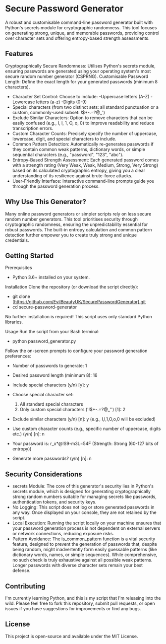 # Secure Password Generator

A robust and customisable command-line password generator built with Python's secrets module for cryptographic randomness. This tool focuses on generating strong, unique, and memorable passwords, providing control over character sets and offering entropy-based strength assessments.

## Features

Cryptographically Secure Randomness: Utilises Python's secrets module, ensuring passwords are generated using your operating system's most secure random number generator (CSPRNG).
Customisable Password Length: Define the exact length for your generated passwords (minimum 8 characters).
- Character Set Control: Choose to include:
  -Uppercase letters (A-Z)
  -Lowercase letters (a-z)
  -Digits (0-9)
- Special characters (from two distinct sets: all standard punctuation or a custom, commonly-used subset: !$*-.=?@_')
- Exclude Similar Characters: Option to remove characters that can be easily confused (e.g., I, l, 1, O, o, 0) to improve readability and reduce transcription errors.
- Custom Character Counts: Precisely specify the number of uppercase, lowercase, digit, and special characters to include.
- Common Pattern Detection: Automatically re-generates passwords if they contain common weak patterns, dictionary words, or simple sequential characters (e.g., "password", "123", "abc").
- Entropy-Based Strength Assessment: Each generated password comes with a strength rating (Very Weak, Weak, Medium, Strong, Very Strong) based on its calculated cryptographic entropy, giving you a clear understanding of its resilience against brute-force attacks.
- User-Friendly Interface: Interactive command-line prompts guide you through the password generation process.

## Why Use This Generator?
Many online password generators or simpler scripts rely on less secure random number generators. This tool prioritises security through cryptographic randomness, ensuring the unpredictability essential for robust passwords. The built-in entropy calculation and common pattern detection further empower you to create truly strong and unique credentials.

## Getting Started
Prerequisites
- Python 3.6+ installed on your system.

Installation
Clone the repository (or download the script directly):

- git clone [https://github.com/EvilBeautyUK/SecurePasswordGenerator].git
- cd secure-password-generator

No further installation is required! This script uses only standard Python libraries.

Usage
Run the script from your Bash terminal:

- python password_generator.py

Follow the on-screen prompts to configure your password generation preferences:

- Number of passwords to generate: 1
- Desired password length (minimum 8): 16
- Include special characters (y/n) [y]: y
- Choose special character set:
  1. All standard special characters
  2. Only custom special characters ('!$*-.=?@_'')
  [1]: 2
- Exclude similar characters (y/n) [n]: y
  (e.g., I,l,1,O,o,0 will be excluded)
- Use custom character counts (e.g., specific number of uppercase, digits etc.) (y/n) [n]: n

- Your password is: r_x*@!S9-m3L=54F (Strength: Strong (60-127 bits of entropy))

- Generate more passwords? (y/n) [n]: n

## Security Considerations

- secrets Module: The core of this generator's security lies in Python's secrets module, which is designed for generating cryptographically strong random numbers suitable for managing secrets like passwords, authentication tokens, and security keys.
- No Logging: This script does not log or store generated passwords in any way. Once displayed on your console, they are not retained by the script.
- Local Execution: Running the script locally on your machine ensures that your password generation process is not dependent on external servers or network connections, reducing exposure risks.
- Pattern Avoidance: The is_common_pattern function is a vital security feature, designed to prevent the generation of passwords that, despite being random, might inadvertently form easily guessable patterns (like dictionary words, names, or simple sequences). While comprehensive, no such check is truly exhaustive against all possible weak patterns. Longer passwords with diverse character sets remain your best defense.

## Contributing
I'm currently learning Python, and this is my script that I'm releasing into the wild. Please feel free to fork this repository, submit pull requests, or open issues if you have suggestions for improvements or find any bugs.

## License
This project is open-source and available under the MIT License.
